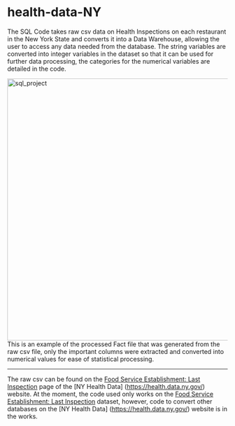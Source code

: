 # health-data-NY

The SQL Code takes raw csv data on Health Inspections on each restaurant in the New York State and converts it into a Data Warehouse, allowing the user to access any data needed from the database. The string variables are converted into integer variables in the dataset so that it can be used for further data processing, the categories for the numerical variables are detailed in the code. 



<img width="599" alt="sql_project" src="https://user-images.githubusercontent.com/71307669/219967120-359d1671-1811-4cbe-901a-6f63627064f0.png">
This is an example of the processed Fact file that was generated from the raw csv file, only the important columns were extracted and converted into numerical values for ease of statistical processing. 

-------------------------------------------------------------------------------------------------------------------------------------------------------------------------

The raw csv can be found on the [Food Service Establishment: Last Inspection](https://health.data.ny.gov/Health/Food-Service-Establishment-Last-Inspection/cnih-y5dw) page of the [NY Health Data] (https://health.data.ny.gov/) website. At the moment, the code used only works on the [Food Service Establishment: Last Inspection](https://health.data.ny.gov/Health/Food-Service-Establishment-Last-Inspection/cnih-y5dw) dataset, however, code to convert other databases on the [NY Health Data] (https://health.data.ny.gov/) website is in the works. 
